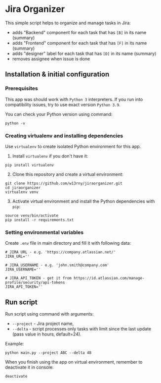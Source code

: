 # Jira Organizer

This simple script helps to organize and manage tasks in Jira:

* adds "Backend" component for each task that has `[B]` in its name (summary)
* adds "Frontend" component for each task that has `[F]` in its name (summary)
* adds "designer" label for each task that has `[D]` in its name (summary) 
* removes assignee when issue is done

## Installation & initial configuration

### Prerequisites

This app was should work with `Python 3` interpreters. If you run into compatibility issues, try to use exact
version `Python 3.9`.

You can check your Python version using command:

```commandline
python -v
```

### Creating virtualenv and installing dependencies

Use `virtualenv` to create isolated Python environment for this app.

1. Install `virtualenv` if you don't have it:

```commandline
pip install virtualenv
```

2. Clone this repository and create a virtual environment:

```commandline
git clone https://github.com/w13rny/jiraorganizer.git
cd jiraorganizer
virtualenv venv
```

3. Activate virtual environment and install the Python dependencies with `pip`:

```commandline
source venv/bin/activate
pip install -r requirements.txt
```

### Setting environmental variables

Create `.env` file in main directory and fill it with following data:

```
# JIRA URL - e.g. 'https://company.atlassian.net/'
JIRA_URL=''

# JIRA_USERNAME - e.g. 'john.smith@company.com'
JIRA_USERNAME=''

# JIRA_API_TOKEN - get it from https://id.atlassian.com/manage-profile/security/api-tokens
JIRA_API_TOKEN=''
```

## Run script

Run script using command with arguments:

* `--project` - Jira project name,
* `--delta` - script processes only tasks with limit since the last update (pass value in hours, default=24).

Example:

```commandline
python main.py --project ABC --delta 48
```

When you finish using the app on virtual environment, remember to deactivate it in console:

```commandline
deactivate
```